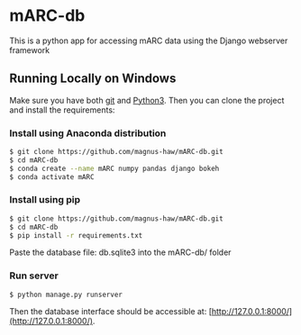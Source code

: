 # mARC-db

This is a python app for accessing mARC data using the Django webserver framework

## Running Locally on Windows

Make sure you have both [git](https://git-scm.com/download/win) and [Python3](https://repo.anaconda.com/archive/Anaconda3-5.2.0-Windows-x86_64.exe). Then you can clone the project and install the requirements:

### Install using Anaconda distribution
```sh
$ git clone https://github.com/magnus-haw/mARC-db.git
$ cd mARC-db
$ conda create --name mARC numpy pandas django bokeh
$ conda activate mARC
```

### Install using pip
```sh
$ git clone https://github.com/magnus-haw/mARC-db.git
$ cd mARC-db
$ pip install -r requirements.txt
```

Paste the database file: db.sqlite3 into the mARC-db/ folder

### Run server
```
$ python manage.py runserver

```
Then the database interface should be accessible at: [http://127.0.0.1:8000/](http://127.0.0.1:8000/).
